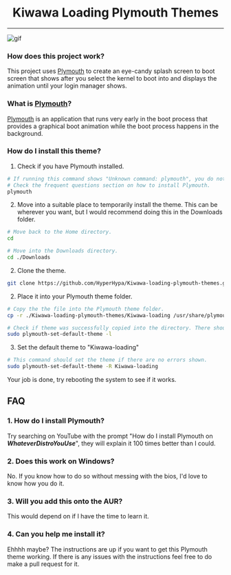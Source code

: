 <h1 align="center">Kiwawa Loading Plymouth Themes</h1>

**************

![gif](sample1.gif)

### How does this project work?

This project uses [Plymouth](http://www.freedesktop.org/wiki/Software/Plymouth) to create an eye-candy splash screen to boot screen that shows after you select the kernel to boot into and displays the animation until your login manager shows.

### What is [Plymouth](http://www.freedesktop.org/wiki/Software/Plymouth)?

[Plymouth](http://www.freedesktop.org/wiki/Software/Plymouth) is an application that runs very early in the boot process that provides a graphical boot animation while the boot process happens in the background. 

### How do I install this theme?

1. Check if you have Plymouth installed.
```bash
# If running this command shows "Unknown command: plymouth", you do not have plymouth installed.
# Check the frequent questions section on how to install Plymouth.
plymouth
```
2. Move into a suitable place to temporarily install the theme. This can be wherever you want, but I would recommend doing this in the Downloads folder.
```bash
# Move back to the Home directory.
cd

# Move into the Downloads directory.
cd ./Downloads
```
2. Clone the theme.
```bash
git clone https://github.com/HyperHypa/Kiwawa-loading-plymouth-themes.git
```
2. Place it into your Plymouth theme folder.
```bash
# Copy the the file into the Plymouth theme folder. 
cp -r ./Kiwawa-loading-plymouth-themes/Kiwawa-loading /usr/share/plymouth/themes/

# Check if theme was successfully copied into the directory. There should now have "Kiwawa-loading" among the list of themes.
sudo plymouth-set-default-theme -l
```
3. Set the default theme to "Kiwawa-loading"
```bash
# This command should set the theme if there are no errors shown.
sudo plymouth-set-default-theme -R Kiwawa-loading
```
Your job is done, try rebooting the system to see if it works.

## FAQ

### 1. How do I install Plymouth?

Try searching on YouTube with the prompt "How do I install Plymouth on ***WhateverDistroYouUse***", they will explain it 100 times better than I could.

### 2. Does this work on Windows?

No. If you know how to do so without messing with the bios, I'd love to know how you do it.

### 3. Will you add this onto the AUR?

This would depend on if I have the time to learn it.

### 4. Can you help me install it?

Ehhhh maybe? The instructions are up if you want to get this Plymouth theme working. If there is any issues with the instructions feel free to do make a pull request for it.